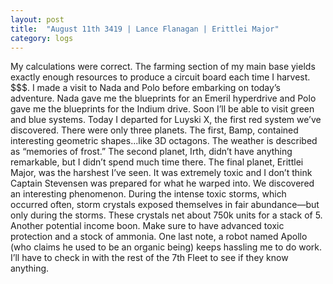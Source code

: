 ```yaml
---
layout: post
title:  "August 11th 3419 | Lance Flanagan | Erittlei Major"
category: logs
---
```


<p>My calculations were correct. The farming section of my main base yields exactly enough resources to produce a circuit board each time I harvest. $$$. I made a visit to Nada and Polo before embarking on today’s adventure. Nada gave me the blueprints for an Emeril hyperdrive and Polo gave me the blueprints for the Indium drive. Soon I’ll be able to visit green and blue systems. Today I departed for Luyski X, the first red system we’ve discovered. There were only three planets. The first, Bamp, contained interesting geometric shapes...like 3D octagons. The weather is described as “memories of frost.” The second planet, Irth, didn’t have anything remarkable, but I didn’t spend much time there. The final planet, Erittlei Major, was the harshest I’ve seen. It was extremely toxic and I don’t think Captain Stevensen was prepared for what he warped into. We discovered an interesting phenomenon. During the intense toxic storms, which occurred often, storm crystals exposed themselves in fair abundance—but only during the storms. These crystals net about 750k units for a stack of 5. Another potential income boon. Make sure to have advanced toxic protection and a stock of ammonia. One last note, a robot named Apollo (who claims he used to be an organic being) keeps hassling me to do work. I’ll have to check in with the rest of the 7th Fleet to see if they know anything.
</p>



<!--more-->



